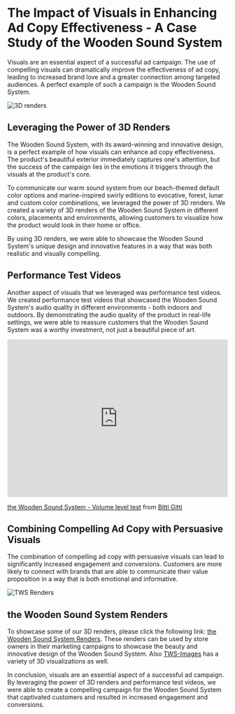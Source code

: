 # The Impact of Visuals in Enhancing Ad Copy Effectiveness - A Case Study of the Wooden Sound System

Visuals are an essential aspect of a successful ad campaign. The use of compelling visuals can dramatically improve the effectiveness of ad copy, leading to increased brand love and a greater connection among targeted audiences. A perfect example of such a campaign is the Wooden Sound System.


![3D renders](https://res.cloudinary.com/ddy9ua0yy/image/upload/TWS/Store-Wide-1_mixjrn.jpg)

## Leveraging the Power of 3D Renders

The Wooden Sound System, with its award-winning and innovative design, is a perfect example of how visuals can enhance ad copy effectiveness. The product's beautiful exterior immediately captures one's attention, but the success of the campaign lies in the emotions it triggers through the visuals at the product's core.

To communicate our warm sound system from our beach-themed default color options and marine-inspired swirly editions to evocative, forest, lunar and custom color combinations, we leveraged the power of 3D renders. We created a variety of 3D renders of the Wooden Sound System in different colors, placements and environments, allowing customers to visualize how the product would look in their home or office.

By using 3D renders, we were able to showcase the Wooden Sound System's unique design and innovative features in a way that was both realistic and visually compelling.

## Performance Test Videos

Another aspect of visuals that we leveraged was performance test videos. We created performance test videos that showcased the Wooden Sound System's audio quality in different environments - both indoors and outdoors. By demonstrating the audio quality of the product in real-life settings, we were able to reassure customers that the Wooden Sound System was a worthy investment, not just a beautiful piece of art.

<iframe src="https://player.vimeo.com/video/542798730?h=816a8526c6" width="100%" height="360" frameborder="0" allow="autoplay; fullscreen; picture-in-picture" allowfullscreen></iframe>
<p><a href="https://vimeo.com/542798730">the Wooden Sound System - Volume level test</a> from <a href="https://vimeo.com/bitti">Bitti Gitti</a> </p>

## Combining Compelling Ad Copy with Persuasive Visuals

The combination of compelling ad copy with persuasive visuals can lead to significantly increased engagement and conversions. Customers are more likely to connect with brands that are able to communicate their value proposition in a way that is both emotional and informative.

![TWS Renders](https://res.cloudinary.com/ddy9ua0yy/image/upload/TWS/TWS-Black-1500-3_ltrvbr.jpg)

## the Wooden Sound System Renders

To showcase some of our 3D renders, please click the following link: [the Wooden Sound System Renders](https://www.dropbox.com/sh/kz9v3l4fvhj35sn/AAAQXDURcm0B4sfzxPjRCwzHa?dl=0). These renders can be used by store owners in their marketing campaigns to showcase the beauty and innovative design of the Wooden Sound System. Also [TWS-Images](https://tws-images.bitti-gitti.com) has a variety of 3D visualizations as well. 

In conclusion, visuals are an essential aspect of a successful ad campaign. By leveraging the power of 3D renders and performance test videos, we were able to create a compelling campaign for the Wooden Sound System that captivated customers and resulted in increased engagement and conversions.